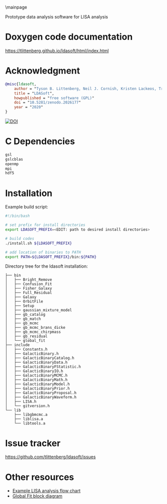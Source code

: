\mainpage

Prototype data analysis software for LISA analysis

# Doxygen code documentation
https://tlittenberg.github.io/ldasoft/html/index.html

# Acknowledgment

```bibtex
@misc{ldasoft,
	author = "Tyson B. Littenberg, Neil J. Cornish, Kristen Lackeos, Travis Robson",
	title = "LDASoft",
	howpublished = "free software (GPL)"
	doi = "10.5281/zenodo.2026177"
	year = "2020"
}
```

[![DOI](https://zenodo.org/badge/DOI/10.5281/zenodo.2026177.svg)](https://doi.org/10.5281/zenodo.2026177)

# C Dependencies 
```bash
gsl
gslcblas
openmp
mpi
hdf5
```

# Installation

Example build script:
```bash
#!/bin/bash

# set prefix for install directories
export LDASOFT_PREFIX=<EDIT: path to desired install directories>

# build codes
./install.sh ${LDASOFT_PREFIX}

# add location of binaries to PATH 
export PATH=${LDASOFT_PREFIX}/bin:${PATH}
```

Directory tree for the ldasoft installation:
```
├── bin
│   ├── Bright_Remove
│   ├── Confusion_Fit
│   ├── Fisher_Galaxy
│   ├── Full_Residual
│   ├── Galaxy
│   ├── OrbitFile
│   ├── Setup
│   ├── gaussian_mixture_model
│   ├── gb_catalog
│   ├── gb_match
│   ├── gb_mcmc
│   ├── gb_mcmc_brans_dicke
│   ├── gb_mcmc_chirpmass
│   ├── gb_residual
│   └── global_fit
├── include
│   ├── Constants.h
│   ├── GalacticBinary.h
│   ├── GalacticBinaryCatalog.h
│   ├── GalacticBinaryData.h
│   ├── GalacticBinaryFStatistic.h
│   ├── GalacticBinaryIO.h
│   ├── GalacticBinaryMCMC.h
│   ├── GalacticBinaryMath.h
│   ├── GalacticBinaryModel.h
│   ├── GalacticBinaryPrior.h
│   ├── GalacticBinaryProposal.h
│   ├── GalacticBinaryWaveform.h
│   ├── LISA.h
│   └── gitversion.h
└── lib
    ├── libgbmcmc.a
    ├── liblisa.a
    └── libtools.a
```


# Issue tracker
https://github.com/tlittenberg/ldasoft/issues

# Other resources
 + [Example LISA analysis flow chart](https://www.draw.io/#Htlittenberg%2Fldasoft%2Fmaster%2FLISADataFlow.drawio)
 + [Global Fit block diagram](https://app.diagrams.net/#Htlittenberg%2Fldasoft%2Fmaster%2FGlobalFit.drawio)
